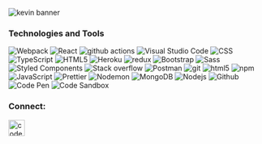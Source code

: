 ![kevin banner](https://i.ibb.co/3yhMMZY/98.jpg)

<h3> Technologies and Tools </h3>

<p>
<img alt="Webpack" src="https://img.shields.io/badge/-Webpack-8DD6F9?style=flat-square&logo=webpack&logoColor=white" />
<img alt="React" src="https://img.shields.io/badge/-React-45b8d8?style=flat-square&logo=react&logoColor=white" />
<img alt="github actions" src="https://img.shields.io/badge/-Github_Actions-2088FF?style=flat-square&logo=github-actions&logoColor=white" />
<img alt="Visual Studio Code" src="https://img.shields.io/badge/Visual_Studio_Code-informational?style=flat&logo=Visual-Studio-Code&logoColor=white&color=007acc" />
<img alt="CSS" src="https://img.shields.io/badge/CSS3-informational?style=flat&logo=CSS3&logoColor=white&color=1572b6" />
<img alt="TypeScript" src="https://img.shields.io/badge/-TypeScript-007ACC?style=flat-square&logo=typescript&logoColor=white" />
<img alt="HTML5" src="https://img.shields.io/badge/HTML5-informational?style=flat&logo=HTML5&logoColor=white&color=302683" />
<img alt="Heroku" src="https://img.shields.io/badge/-Heroku-430098?style=flat-square&logo=heroku&logoColor=white" />
<img alt="redux" src="https://img.shields.io/badge/-Redux-764ABC?style=flat-square&logo=redux&logoColor=white" />
<img alt="Bootstrap" src="https://img.shields.io/badge/Bootstrap-informational?style=flat&logo=Bootstrap&logoColor=white&color=563d7c" />
<img alt="Sass" src="https://img.shields.io/badge/-Sass-CC6699?style=flat-square&logo=sass&logoColor=white" />
<img alt="Styled Components" src="https://img.shields.io/badge/-Styled_Components-db7092?style=flat-square&logo=styled-components&logoColor=white" />
<img alt="Stack overflow" src="https://img.shields.io/badge/Stack_Overflow-informational?style=flat&logo=Stack-Overflow&logoColor=white&color=fe7a16" />
<img alt="Postman" src="https://img.shields.io/badge/Postman-informational?style=flat&logo=Postman&logoColor=white&color=ff6c37" />
<img alt="git" src="https://img.shields.io/badge/-Git-F05032?style=flat-square&logo=git&logoColor=white" />
<img alt="html5" src="https://img.shields.io/badge/-HTML5-E34F26?style=flat-square&logo=html5&logoColor=white" />
<img alt="npm" src="https://img.shields.io/badge/-NPM-CB3837?style=flat-square&logo=npm&logoColor=white" />
<img alt="JavaScript" src="https://img.shields.io/badge/JavaScript-informational?style=flat&logo=JavaScript&logoColor=white&color=e5a00d" />
<img alt="Prettier" src="https://img.shields.io/badge/-Prettier-F7B93E?style=flat-square&logo=prettier&logoColor=white" />
<img alt="Nodemon" src="https://img.shields.io/badge/Nodemon-informational?style=flat&logo=Nodemon&logoColor=white&color=76d04b" />
<img alt="MongoDB" src="https://img.shields.io/badge/-MongoDB-13aa52?style=flat-square&logo=mongodb&logoColor=white" />
<img alt="Nodejs" src="https://img.shields.io/badge/-Nodejs-43853d?style=flat-square&logo=Node.js&logoColor=white" />
<img alt="Github" src="https://img.shields.io/badge/GitHub-informational?style=flat&logo=GitHub&logoColor=white&color=181717" />
<img alt="Code Pen" src="https://img.shields.io/badge/CodePen-informational?style=flat&logo=CodePen&logoColor=white&color=000000" />
<img alt="Code Sandbox" src="https://img.shields.io/badge/CodeSandbox-informational?style=flat&logo=CodeSandbox&logoColor=white&color=000000" />
</p>

<h3> Connect: </h3>

[<img align="left" alt="codeSTACKr | LinkedIn" width="32px" src="https://cdn.jsdelivr.net/npm/simple-icons@v3/icons/linkedin.svg" />][linkedin]

<br>
<br />

[linkedin]: https://www.linkedin.com/in/kev-schmidt/

